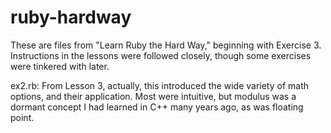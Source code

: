 # ruby-hardway
These are files from "Learn Ruby the Hard Way," beginning with Exercise 3. Instructions in the lessons were followed closely, though some exercises were tinkered with later.

ex2.rb: From Lesson 3, actually, this introduced the wide variety of math options, and their application. Most were intuitive, but modulus was a dormant concept I had learned in C++ many years ago, as was floating point.
